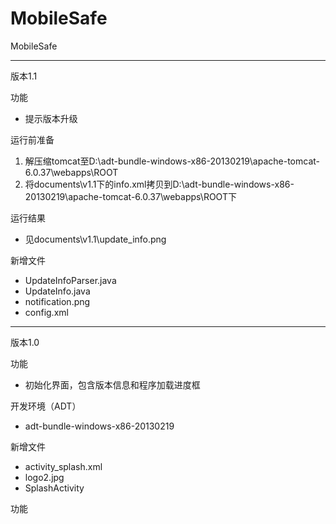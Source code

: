 MobileSafe
==========

MobileSafe




----------
版本1.1

功能
- 提示版本升级

运行前准备

1. 解压缩tomcat至D:\adt-bundle-windows-x86-20130219\apache-tomcat-6.0.37\webapps\ROOT
2. 将documents\v1.1下的info.xml拷贝到D:\adt-bundle-windows-x86-20130219\apache-tomcat-6.0.37\webapps\ROOT下

运行结果

- 见documents\v1.1\update_info.png

新增文件

- UpdateInfoParser.java
- UpdateInfo.java
- notification.png
- config.xml


----------
版本1.0

功能

- 初始化界面，包含版本信息和程序加载进度框

开发环境（ADT）

- adt-bundle-windows-x86-20130219

新增文件

- activity_splash.xml
- logo2.jpg
- SplashActivity

功能